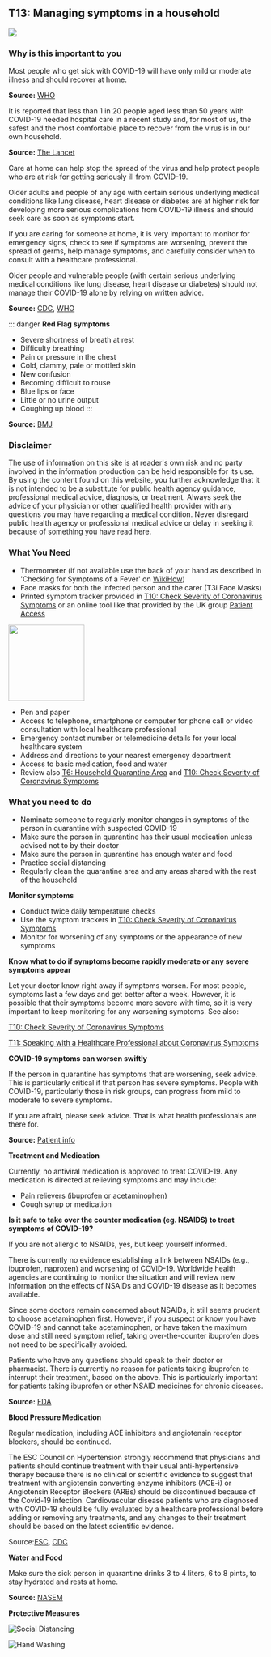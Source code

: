 ## T13: Managing symptoms in a household

<a href="/T13-Managing_symptoms_in_household_v4.pdf" target="_blank">
    <img class="downloadtools" src="/download-tools.png" />
</a>

### Why is this important to you

Most people who get sick with COVID-19 will have only mild or moderate illness and should recover at home.

**Source:** [WHO](https://www.who.int/publications-detail/home-care-for-patients-with-suspected-novel-coronavirus-(ncov)-infection-presenting-with-mild-symptoms-and-management-of-contacts)

It is reported that less than 1 in 20 people aged less than 50 years with COVID-19 needed hospital care in a recent study and, for most of us, the safest and the most comfortable place to recover from the virus is in our own household.

**Source:** [The Lancet](https://www.thelancet.com/journals/laninf/article/PIIS1473-3099(20)30243-7/fulltext)

Care at home can help stop the spread of the virus and help protect people who are at risk for getting seriously ill from COVID-19.

Older adults and people of any age with certain serious underlying medical conditions like lung disease, heart disease or diabetes are at higher risk for developing more serious complications from COVID-19 illness and should seek care as soon as symptoms start.

If you are caring for someone at home, it is very important to monitor for emergency signs, check to see if symptoms are worsening, prevent the spread of germs, help manage symptoms, and carefully consider when to consult with a healthcare professional.

Older people and vulnerable people (with certain serious underlying medical conditions like lung disease, heart disease or diabetes) should not manage their COVID-19 alone by relying on written advice.

**Source:** [CDC](https://www.cdc.gov/coronavirus/2019-ncov/if-you-are-sick/caring-for-yourself-at-home.html), [W](https://www.who.int/publications-detail/home-care-for-patients-with-suspected-novel-coronavirus-(ncov)-infection-presenting-with-mild-symptoms-and-management-of-contacts)[HO](https://www.who.int/publications-detail/home-care-for-patients-with-suspected-novel-coronavirus-(ncov)-infection-presenting-with-mild-symptoms-and-management-of-contacts)

::: danger
**Red Flag symptoms**

- Severe shortness of breath at rest
- Difficulty breathing
- Pain or pressure in the chest
- Cold, clammy, pale or mottled skin
- New confusion
- Becoming difficult to rouse
- Blue lips or face
- Little or no urine output
- Coughing up blood
:::

**Source:** [BMJ](https://www.bmj.com/content/368/bmj.m1182)

### Disclaimer

The use of information on this site is at reader&#39;s own risk and no party involved in the information production can be held responsible for its use. By using the content found on this website, you further acknowledge that it is not intended to be a substitute for public health agency guidance, professional medical advice, diagnosis, or treatment. Always seek the advice of your physician or other qualified health provider with any questions you may have regarding a medical condition. Never disregard public health agency or professional medical advice or delay in seeking it because of something you have read here.

### What You Need

- Thermometer (if not available use the back of your hand as described in &#39;Checking for Symptoms of a Fever&#39; on [WikiHow](https://www.wikihow.com/Check-a-Fever-Without-a-Thermometer))
- Face masks for both the infected person and the carer (T3i Face Masks)
- Printed symptom tracker provided in [T10: Check Severity of Coronavirus Symptoms](https://www.coronavirus-toolkit.com/f2-living-in-a-household-with-someone-with-coronavirus-symptoms.html#t10-check-severity-of-coronavirus-symptoms) or an online tool like that provided by the UK group [Patient Access](https://www.patientaccess.com/coronavirus)

<a href="https://www.patientaccess.com/coronavirus" target="_blank">
    <img class="downloadtools" src="/patientaccess.png" width="150" height="150" />
</a>

- Pen and paper
- Access to telephone, smartphone or computer for phone call or video consultation with local healthcare professional
- Emergency contact number or telemedicine details for your local healthcare system
- Address and directions to your nearest emergency department
- Access to basic medication, food and water
- Review also [T6: Household Quarantine Area](https://www.coronavirus-toolkit.com/f1-preparing-for-coronavirus-lock-down.html#t6-household-quarantine-area) and [T10: Check Severity of Coronavirus Symptoms](https://www.coronavirus-toolkit.com/f2-living-in-a-household-with-someone-with-coronavirus-symptoms.html#t10-check-severity-of-coronavirus-symptoms)

### What you need to do

- Nominate someone to regularly monitor changes in symptoms of the person in quarantine with suspected COVID-19
- Make sure the person in quarantine has their usual medication unless advised not to by their doctor
- Make sure the person in quarantine has enough water and food
- Practice social distancing
- Regularly clean the quarantine area and any areas shared with the rest of the household

**Monitor symptoms**

- Conduct twice daily temperature checks
- Use the symptom trackers in [T10: Check Severity of Coronavirus Symptoms](https://www.coronavirus-toolkit.com/f2-living-in-a-household-with-someone-with-coronavirus-symptoms.html#t10-check-severity-of-coronavirus-symptoms)
- Monitor for worsening of any symptoms or the appearance of new symptoms

**Know what to do if symptoms become rapidly moderate or any severe symptoms appear**

Let your doctor know right away if symptoms worsen. For most people, symptoms last a few days and get better after a week. However, it is possible that their symptoms become more severe with time, so it is very important to keep monitoring for any worsening symptoms. See also:

[T10: Check Severity of Coronavirus Symptoms](https://www.coronavirus-toolkit.com/f2-living-in-a-household-with-someone-with-coronavirus-symptoms.html#t10-check-severity-of-coronavirus-symptoms)

[T11: Speaking with a Healthcare Professional about Coronavirus Symptoms](https://www.coronavirus-toolkit.com/f2-living-in-a-household-with-someone-with-coronavirus-symptoms.html#t11-speaking-with-a-healthcare-professional-about-coronavirus-symptoms)

**COVID-19 symptoms can worsen swiftly**

If the person in quarantine has symptoms that are worsening, seek advice. This is particularly critical if that person has severe symptoms. People with COVID-19, particularly those in risk groups, can progress from mild to moderate to severe symptoms.

If you are afraid, please seek advice. That is what health professionals are there for.

**Source:** [Patient info](https://patient.info/news-and-features/covid-19-how-to-treat-coronavirus-at-home)

**Treatment and Medication**

Currently, no antiviral medication is approved to treat COVID-19. Any medication is directed at relieving symptoms and may include:

- Pain relievers (ibuprofen or acetaminophen)
- Cough syrup or medication

__Is it safe to take over the counter medication (eg. NSAIDS) to treat symptoms of COVID-19?__

If you are not allergic to NSAIDs, yes, but keep yourself informed.

There is currently no evidence establishing a link between NSAIDs (e.g., ibuprofen, naproxen) and worsening of COVID-19. Worldwide health agencies are continuing to monitor the situation and will review new information on the effects of NSAIDs and COVID-19 disease as it becomes available.

Since some doctors remain concerned about NSAIDs, it still seems prudent to choose acetaminophen first. However, if you suspect or know you have COVID-19 and cannot take acetaminophen, or have taken the maximum dose and still need symptom relief, taking over-the-counter ibuprofen does not need to be specifically avoided.

Patients who have any questions should speak to their doctor or pharmacist. There is currently no reason for patients taking ibuprofen to interrupt their treatment, based on the above. This is particularly important for patients taking ibuprofen or other NSAID medicines for chronic diseases.

**Source:** [FDA](https://www.fda.gov/drugs/drug-safety-and-availability/fda-advises-patients-use-non-steroidal-anti-inflammatory-drugs-nsaids-covid-19)

__Blood Pressure Medication__

Regular medication, including ACE inhibitors and angiotensin receptor blockers, should be continued.

The ESC Council on Hypertension strongly recommend that physicians and patients should continue treatment with their usual anti-hypertensive therapy because there is no clinical or scientific evidence to suggest that treatment with angiotensin converting enzyme inhibitors  (ACE-i) or Angiotensin Receptor Blockers (ARBs) should be discontinued because of the Covid-19 infection. Cardiovascular disease patients who are diagnosed with COVID-19 should be fully evaluated by a healthcare professional before adding or removing any treatments, and any changes to their treatment should be based on the latest scientific evidence.

Source:[ESC](https://www.escardio.org/Councils/Council-on-Hypertension-(CHT)/News/position-statement-of-the-esc-council-on-hypertension-on-ace-inhibitors-and-ang), [CDC](https://www.cdc.gov/coronavirus/2019-ncov/hcp/faq.html)

**Water and Food**

Make sure the sick person in quarantine drinks 3 to 4 liters, 6 to 8 pints, to stay hydrated and rests at home.

**Source:** [NASEM](https://www.nationalacademies.org/news/2004/02/report-sets-dietary-intake-levels-for-water-salt-and-potassium-to-maintain-health-and-reduce-chronic-disease-risk)

**Protective Measures**

![Social Distancing](/social-distancing.jpg)

![Hand Washing](/how-to-wash-your-hands.png)
